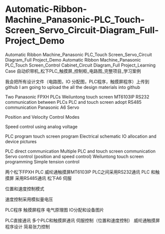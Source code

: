 # Automatic-Ribbon-Machine_Panasonic-PLC_Touch-Screen_Servo_Circuit-Diagram_Full-Project_Demo
Automatic Ribbon Machine_Panasonic PLC_Touch Screen_Servo_Circuit Diagram_Full Project_Demo
Automatic Ribbon Machine_Panasonic PLC_Touch Screen_Control Cabinet_Circuit Diagram_Full Project_Learning Case
自动织带机_松下PLC_触摸屏_控制柜_电路图_完整项目_学习案例

我会把所有设计文件（电路图，IO 分配图，PLC程序，触摸屏程序）上传到github
I am going to upload the all the design materials into github

Two Panasonic FPXH PLCs
Weiluntong touch screen MT6103IP
RS232 communication between PLCs
PLC and touch screen adopt RS485 communication
Panasonic A6 Servo


Position and Velocity Control Modes


Speed ​​control using analog voltage


PLC program
touch screen program
Electrical schematic
IO allocation and device pictures


PLC direct communication
Multiple PLC and touch screen communication
Servo control (position and speed control)
Weiluntong touch screen programming
Simple tension control


两个松下FPXH PLC
威纶通触摸屏MT6103IP
PLC之间采用RS232通讯
PLC 和触摸屏 采用RS485通讯
松下A6 伺服


位置和速度控制模式


速度控制采用模拟量电压


PLC程序
触摸屏程序
电气原理图
IO分配和设备图片


PLC直接通讯
多个PLC和触摸屏通讯
伺服控制（位置和速度控制）
威纶通触摸屏程序设计
简易张力控制
